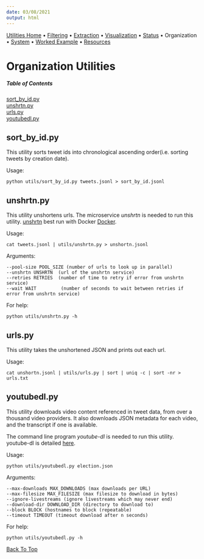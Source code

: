 ```yaml
---
date: 03/08/2021
output: html
---
```

[Utilities Home](utilities.md) • [Filtering](filtering.md) • [Extraction](extraction.md) • [Visualization](visualization.md) • [Status](status.md) • Organization • [System](system.md) • [Worked Example](workedex.md) • [Resources](resources.md)


# Organization Utilities

##### Table of Contents  
[sort_by_id.py](#sort_by_id.py)  
[unshrtn.py](#unshrtn.py)  
[urls.py](#urls.py)  
[youtubedl.py](#youtubedl.py)  

<a name="sort_by_id.py"/>

## sort_by_id.py
This utility sorts tweet ids into chronological ascending order(i.e. sorting tweets by creation date). 

Usage: 

    python utils/sort_by_id.py tweets.jsonl > sort_by_id.jsonl

<a name="unshrtn.py"/>

## unshrtn.py
This utility unshortens urls. The microservice _unshrtn_ is needed to run this utility. [unshrtn](https://github.com/DocNow/unshrtn) best run with Docker [Docker](https://www.docker.com/get-started).

Usage: 

    cat tweets.jsonl | utils/unshrtn.py > unshortn.jsonl
    
Arguments: 

    --pool-size POOL_SIZE (number of urls to look up in parallel)
    --unshrtn UNSHRTN  (url of the unshrtn service)
    --retries RETRIES  (number of time to retry if error from unshrtn service)
    --wait WAIT         (number of seconds to wait between retries if error from unshrtn service)

For help: 

    python utils/unshrtn.py -h

<a name="urls.py"/>

## urls.py
This utility takes the unshortened JSON and prints out each url.

Usage: 

    cat unshortn.jsonl | utils/urls.py | sort | uniq -c | sort -nr > urls.txt

<a name="youtubedl.py"/>

## youtubedl.py
This utility downloads video content referenced in tweet data, from over a thousand video providers. It also downloads JSON metadata for each video, and the transcript if one is available.

The command line program _youtube-dl_ is needed to run this utility. youtube-dl is detailed [here](https://github.com/ytdl-org/youtube-dl). 

Usage: 

    python utils/youtubedl.py election.json
    
Arguments: 

    --max-downloads MAX_DOWNLOADS (max downloads per URL)
    --max-filesize MAX_FILESIZE (max filesize to download in bytes)
    --ignore-livestreams (ignore livestreams which may never end)
    --download-dir DOWNLOAD_DIR (directory to download to)
    --block BLOCK (hostnames to block (repeatable)
    --timeout TIMEOUT (timeout download after n seconds)
    
For help: 

    python utils/youtubedl.py -h

[Back To Top](#organization-utilities)
